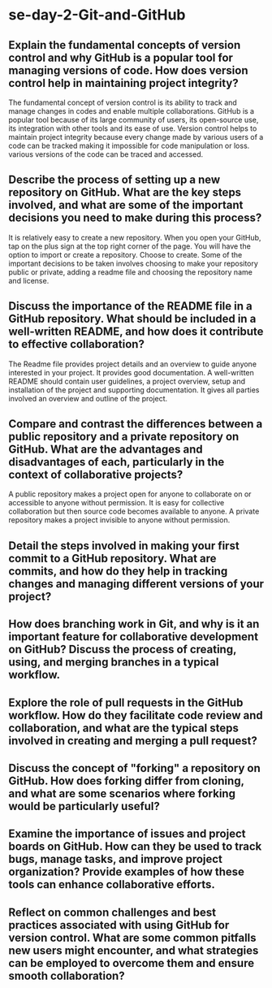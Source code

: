 # se-day-2-Git-and-GitHub
## Explain the fundamental concepts of version control and why GitHub is a popular tool for managing versions of code. How does version control help in maintaining project integrity?
The fundamental concept of version control is its ability to track and manage changes in codes and enable multiple collaborations. 
GitHub is a popular tool because of its large community of users, its open-source use, its integration with other tools and its ease of use. 
Version control helps to maintain project integrity because every change made by various users of a code can be tracked making it impossible for code manipulation or loss. various versions of the code can be traced and accessed.

## Describe the process of setting up a new repository on GitHub. What are the key steps involved, and what are some of the important decisions you need to make during this process?
It is relatively easy to create a new repository. When you open your GitHub, tap on the plus sign at the top right corner of the page. You will have the option to import or create a repository. Choose to create.
Some of the important decisions to be taken involves choosing to make your repository public or private, adding a readme file and choosing the repository name and license. 

## Discuss the importance of the README file in a GitHub repository. What should be included in a well-written README, and how does it contribute to effective collaboration?
The Readme file provides project details and an overview to guide anyone interested in your project. It provides good documentation. A well-written README should contain user guidelines, a project overview, setup and installation of the project and supporting documentation.
It gives all parties involved an overview and outline of the project.

## Compare and contrast the differences between a public repository and a private repository on GitHub. What are the advantages and disadvantages of each, particularly in the context of collaborative projects?
A public repository makes a project open for anyone to collaborate on or accessible to anyone without permission. It is easy for collective collaboration but then source code becomes available to anyone. 
A private repository makes a project invisible to anyone without permission. 

## Detail the steps involved in making your first commit to a GitHub repository. What are commits, and how do they help in tracking changes and managing different versions of your project?

## How does branching work in Git, and why is it an important feature for collaborative development on GitHub? Discuss the process of creating, using, and merging branches in a typical workflow.

## Explore the role of pull requests in the GitHub workflow. How do they facilitate code review and collaboration, and what are the typical steps involved in creating and merging a pull request?

## Discuss the concept of "forking" a repository on GitHub. How does forking differ from cloning, and what are some scenarios where forking would be particularly useful?

## Examine the importance of issues and project boards on GitHub. How can they be used to track bugs, manage tasks, and improve project organization? Provide examples of how these tools can enhance collaborative efforts.

## Reflect on common challenges and best practices associated with using GitHub for version control. What are some common pitfalls new users might encounter, and what strategies can be employed to overcome them and ensure smooth collaboration?
